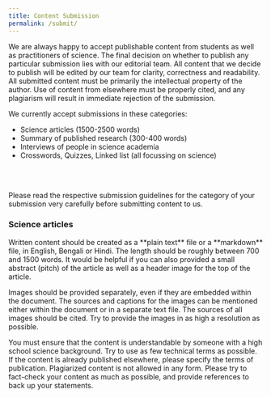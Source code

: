 ```yaml
---
title: Content Submission
permalink: /submit/
---
```


We are always happy to accept publishable content from students as well as practitioners of science. The final decision on whether to publish any particular submission lies with our editorial team. All content that we decide to publish will be edited by our team for clarity, correctness and readability. All submitted content must be primarily the intellectual property of the author. Use of content from elsewhere must be properly cited, and any plagiarism will result in immediate rejection of the submission. 

We currently accept submissions in these categories:
<br>
- Science articles (1500-2500 words)
- Summary of published research (300-400 words)
- Interviews of people in science academia
- Crosswords, Quizzes, Linked list (all focussing on science)
<br>
<br>

Please read the respective submission guidelines for the category of your submission very carefully before submitting content to us. 

<h3>Science articles</h3>
Written content should be created as a **plain text** file or a **markdown** file, in English, Bengali or Hindi. The length should be roughly between 700 and 1500 words. It would be helpful if you can also provided a small abstract (pitch) of the article as well as a header image for the top of the article.

Images should be provided separately, even if they are embedded within the document. The sources and captions for the images can be mentioned either within the document or in a separate text file. The sources of all images should be cited. Try to provide the images in as high a resolution as possible.

You must ensure that the content is understandable by someone with a high school science background. Try to use as few technical terms as possible. If the content is already published elsewhere, please specify the terms of publication. Plagiarized content is not allowed in any form. Please try to fact-check your content as much as possible, and provide references to back up your statements.
</p>
